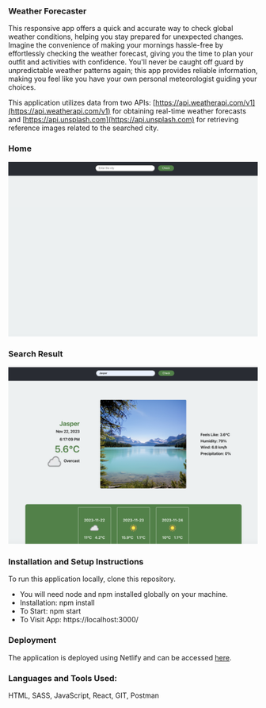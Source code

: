 ### Weather Forecaster

This responsive app offers a quick and accurate way to check global weather conditions, helping you stay prepared for unexpected changes. Imagine the convenience of making your mornings hassle-free by effortlessly checking the weather forecast, giving you the time to plan your outfit and activities with confidence. You'll never be caught off guard by unpredictable weather patterns again; this app provides reliable information, making you feel like you have your own personal meteorologist guiding your choices.

This application utilizes data from two APIs: [https://api.weatherapi.com/v1](https://api.weatherapi.com/v1) for obtaining real-time weather forecasts and [https://api.unsplash.com](https://api.unsplash.com) for retrieving reference images related to the searched city.

### Home

![home](https://github.com/isupreetk/weather-forecaster/blob/main/src/assets/screenshots/home-screen.png?raw=true)

### Search Result

![search output](https://github.com/isupreetk/weather-forecaster/blob/main/src/assets/screenshots/search-result.png?raw=true)

### Installation and Setup Instructions

To run this application locally, clone this repository.

- You will need node and npm installed globally on your machine.
- Installation: npm install
- To Start: npm start
- To Visit App: https://localhost:3000/

### Deployment

The application is deployed using Netlify and can be accessed [here](https://supreet-kaur-weather-forecaster.netlify.app/).

### Languages and Tools Used:

HTML, SASS, JavaScript, React, GIT, Postman

